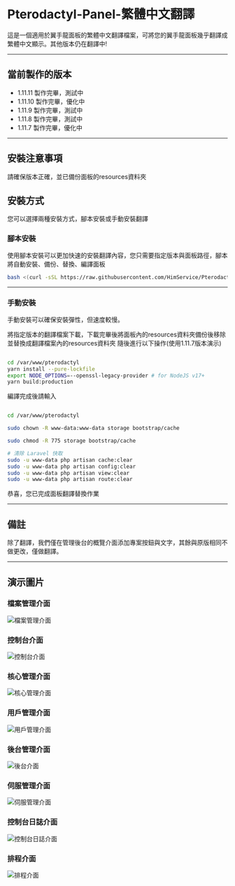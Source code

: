 # Pterodactyl-Panel-繁體中文翻譯
這是一個適用於翼手龍面板的繁體中文翻譯檔案，可將您的翼手龍面板幾乎翻譯成繁體中文顯示。其他版本仍在翻譯中!

---

## 當前製作的版本
- 1.11.11 製作完畢，測試中
- 1.11.10 製作完畢，優化中
- 1.11.9 製作完畢，測試中
- 1.11.8 製作完畢，測試中
- 1.11.7 製作完畢，優化中

---

## 安裝注意事項
請確保版本正確，並已備份面板的resources資料夾

## 安裝方式
您可以選擇兩種安裝方式，腳本安裝或手動安裝翻譯

### 腳本安裝
使用腳本安裝可以更加快速的安裝翻譯內容，您只需要指定版本與面板路徑，腳本將自動安裝、備份、替換、編譯面板

```bash
bash <(curl -sSL https://raw.githubusercontent.com/HimService/Pterodactyl-Panel-Traditional-Chinese/main/install.sh)
```

---

### 手動安裝
手動安裝可以確保安裝彈性，但速度較慢。

將指定版本的翻譯檔案下載，下載完畢後將面板內的resources資料夾備份後移除並替換成翻譯檔案內的resources資料夾
隨後進行以下操作(使用1.11.7版本演示)
```bash

cd /var/www/pterodactyl
yarn install --pure-lockfile
export NODE_OPTIONS=--openssl-legacy-provider # for NodeJS v17+
yarn build:production

```

編譯完成後請輸入
```bash

cd /var/www/pterodactyl

sudo chown -R www-data:www-data storage bootstrap/cache

sudo chmod -R 775 storage bootstrap/cache

# 清除 Laravel 快取
sudo -u www-data php artisan cache:clear
sudo -u www-data php artisan config:clear
sudo -u www-data php artisan view:clear
sudo -u www-data php artisan route:clear

```
恭喜，您已完成面板翻譯替換作業

---

## 備註
除了翻譯，我們僅在管理後台的概覽介面添加專案按鈕與文字，其餘與原版相同不做更改，僅做翻譯。

---
## 演示圖片
### 檔案管理介面
![檔案管理介面](example-img/example1.png)
### 控制台介面
![控制台介面](example-img/example2.png)
### 核心管理介面
![核心管理介面](example-img/example3.png)
### 用戶管理介面
![用戶管理介面](example-img/example4.png)
### 後台管理介面
![後台介面](example-img/example5.png)
### 伺服管理介面
![伺服管理介面](example-img/example6.png)
### 控制台日誌介面
![控制台日誌介面](example-img/example7.png)
### 排程介面
![排程介面](example-img/example8.png)

